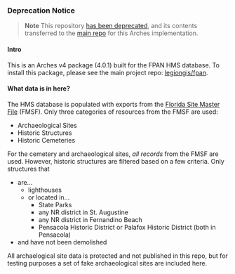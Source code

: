 ### Deprecation Notice

> **Note** This repository [has been deprecated](https://github.com/legiongis/fpan/issues/251), and its contents transferred to the [main repo](https://github.com/legiongis/fpan/) for this Arches implementation.

#### Intro

This is an Arches v4 package (4.0.1) built for the FPAN HMS database. To install this package, please see the main project repo: [legiongis/fpan](https://github.com/legiongis/fpan).

#### What data is in here?

The HMS database is populated with exports from the [Florida Site Master File](dos.myflorida.com/historical/preservation/master-site-file/) (FMSF). Only three categories of resources from the FMSF are used:

- Archaeological Sites
- Historic Structures
- Historic Cemeteries
 
For the cemetery and archaeological sites, _all records_ from the FMSF are used. However, historic structures are filtered based on a few criteria. Only structures that
- are...
    - lighthouses
    - or located in...
        - State Parks
        - any NR district in St. Augustine
        - any NR district in Fernandino Beach
        - Pensacola Historic District or Palafox Historic District (both in Pensacola)
- and have not been demolished

All archaelogical site data is protected and not published in this repo, but for testing purposes a set of fake archaeological sites are included here.
    

